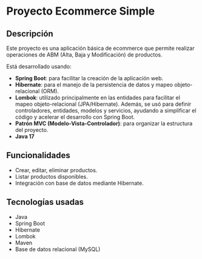 # Proyecto Ecommerce Simple

## Descripción
Este proyecto es una aplicación básica de ecommerce que permite realizar operaciones de ABM (Alta, Baja y Modificación) de productos.

Está desarrollado usando:
- **Spring Boot**: para facilitar la creación de la aplicación web.
- **Hibernate**: para el manejo de la persistencia de datos y mapeo objeto-relacional (ORM).
- **Lombok**: utilizado principalmente en las entidades para facilitar el mapeo objeto-relacional (JPA/Hibernate). Además, se usó para definir controladores, entidades, modelos y servicios, ayudando a simplificar el código y acelerar el desarrollo con Spring Boot.
- **Patrón MVC (Modelo-Vista-Controlador)**: para organizar la estructura del proyecto.
- **Java 17**


## Funcionalidades
- Crear, editar, eliminar productos.
- Listar productos disponibles.
- Integración con base de datos mediante Hibernate.


## Tecnologías usadas
- Java
- Spring Boot
- Hibernate
- Lombok
- Maven 
- Base de datos relacional (MySQL)

